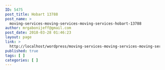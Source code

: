 ```yaml
---
ID: 5475
post_title: Hobart 13788
post_name: >
  moving-services-moving-services-moving-services-hobart-13788
author: mrgabonijeff@gmail.com
post_date: 2018-03-28 01:46:23
layout: page
link: >
  http://localhost/wordpress/moving-services-moving-services-moving-services-hobart-13788/
published: true
tags: [ ]
categories: [ ]
---
```

